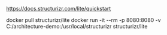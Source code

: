 https://docs.structurizr.com/lite/quickstart

docker pull structurizr/lite
docker run -it --rm -p 8080:8080 -v C:/architecture-demo:/usr/local/structurizr structurizr/lite
